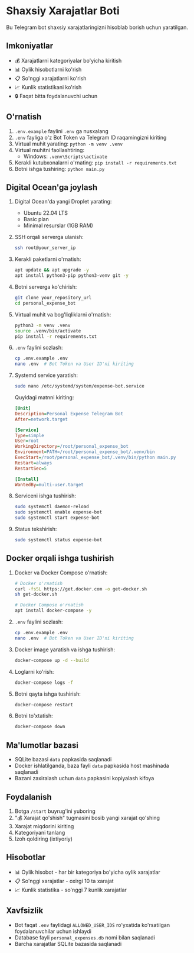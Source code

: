 # Shaxsiy Xarajatlar Boti

Bu Telegram bot shaxsiy xarajatlaringizni hisoblab borish uchun yaratilgan.

## Imkoniyatlar

- 💰 Xarajatlarni kategoriyalar bo'yicha kiritish
- 📊 Oylik hisobotlarni ko'rish
- 📋 So'nggi xarajatlarni ko'rish
- 📈 Kunlik statistikani ko'rish
- 🔒 Faqat bitta foydalanuvchi uchun

## O'rnatish

1. `.env.example` faylini `.env` ga nusxalang
2. `.env` fayliga o'z Bot Token va Telegram ID raqamingizni kiriting
3. Virtual muhit yarating: `python -m venv .venv`
4. Virtual muhitni faollashtiring:
   - Windows: `.venv\Scripts\activate`
5. Kerakli kutubxonalarni o'rnating: `pip install -r requirements.txt`
6. Botni ishga tushiring: `python main.py`

## Digital Ocean'ga joylash

1. Digital Ocean'da yangi Droplet yarating:
   - Ubuntu 22.04 LTS
   - Basic plan
   - Minimal resurslar (1GB RAM)

2. SSH orqali serverga ulanish:
   ```bash
   ssh root@your_server_ip
   ```

3. Kerakli paketlarni o'rnatish:
   ```bash
   apt update && apt upgrade -y
   apt install python3-pip python3-venv git -y
   ```

4. Botni serverga ko'chirish:
   ```bash
   git clone your_repository_url
   cd personal_expense_bot
   ```

5. Virtual muhit va bog'liqliklarni o'rnatish:
   ```bash
   python3 -m venv .venv
   source .venv/bin/activate
   pip install -r requirements.txt
   ```

6. `.env` faylini sozlash:
   ```bash
   cp .env.example .env
   nano .env  # Bot Token va User ID'ni kiriting
   ```

7. Systemd service yaratish:
   ```bash
   sudo nano /etc/systemd/system/expense-bot.service
   ```
   
   Quyidagi matnni kiriting:
   ```ini
   [Unit]
   Description=Personal Expense Telegram Bot
   After=network.target

   [Service]
   Type=simple
   User=root
   WorkingDirectory=/root/personal_expense_bot
   Environment=PATH=/root/personal_expense_bot/.venv/bin
   ExecStart=/root/personal_expense_bot/.venv/bin/python main.py
   Restart=always
   RestartSec=5

   [Install]
   WantedBy=multi-user.target
   ```

8. Serviceni ishga tushirish:
   ```bash
   sudo systemctl daemon-reload
   sudo systemctl enable expense-bot
   sudo systemctl start expense-bot
   ```

9. Status tekshirish:
   ```bash
   sudo systemctl status expense-bot
   ```

## Docker orqali ishga tushirish

1. Docker va Docker Compose o'rnatish:
   ```bash
   # Docker o'rnatish
   curl -fsSL https://get.docker.com -o get-docker.sh
   sh get-docker.sh

   # Docker Compose o'rnatish
   apt install docker-compose -y
   ```

2. `.env` faylini sozlash:
   ```bash
   cp .env.example .env
   nano .env  # Bot Token va User ID'ni kiriting
   ```

3. Docker image yaratish va ishga tushirish:
   ```bash
   docker-compose up -d --build
   ```

4. Loglarni ko'rish:
   ```bash
   docker-compose logs -f
   ```

5. Botni qayta ishga tushirish:
   ```bash
   docker-compose restart
   ```

6. Botni to'xtatish:
   ```bash
   docker-compose down
   ```

## Ma'lumotlar bazasi

- SQLite bazasi `data` papkasida saqlanadi
- Docker ishlatilganda, baza fayli `data` papkasida host mashinada saqlanadi
- Bazani zaxiralash uchun `data` papkasini kopiyalash kifoya

## Foydalanish

1. Botga `/start` buyrug'ini yuboring
2. "💰 Xarajat qo'shish" tugmasini bosib yangi xarajat qo'shing
3. Xarajat miqdorini kiriting
4. Kategoriyani tanlang
5. Izoh qoldiring (ixtiyoriy)

## Hisobotlar

- 📊 Oylik hisobot - har bir kategoriya bo'yicha oylik xarajatlar
- 📋 So'nggi xarajatlar - oxirgi 10 ta xarajat
- 📈 Kunlik statistika - so'nggi 7 kunlik xarajatlar

## Xavfsizlik

- Bot faqat `.env` faylidagi `ALLOWED_USER_IDS` ro'yxatida ko'rsatilgan foydalanuvchilar uchun ishlaydi
- Database fayli `personal_expenses.db` nomi bilan saqlanadi
- Barcha xarajatlar SQLite bazasida saqlanadi
